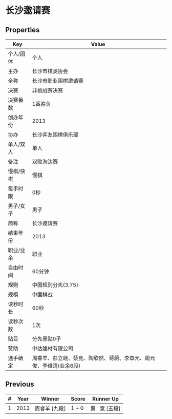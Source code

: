 # 长沙邀请赛

## Properties

| Key | Value |
| --- | ----- |
| 个人/团体 | 个人 |
| 主办 | 长沙市棋类协会 |
| 全称 | 长沙市职业围棋邀请赛 |
| 决赛 | 非挑战赛决赛 |
| 决赛番数 | 1番胜负 |
| 创办年份 | 2013 |
| 协办 | 长沙弈友围棋俱乐部 |
| 单人/双人 | 单人 |
| 备注 | 双败淘汰赛 |
| 慢棋/快棋 | 慢棋 |
| 每手时限 | 0秒 |
| 男子/女子 | 男子 |
| 简称 | 长沙邀请赛 |
| 结束年份 | 2013 |
| 职业/业余 | 职业 |
| 自由时间 | 60分钟 |
| 规则 | 中国规则分先(3.75) |
| 规模 | 中国棋战 |
| 读秒时长 | 60秒 |
| 读秒次数 | 1次 |
| 贴目 | 分先黑贴0子 |
| 赞助 | 中达建材有限公司 |
| 选手确定 | 周睿羊、彭立峣、蔡竞、陶欣然、蒋蔚、李章元、周元俊、李维清(业余6段) |

## Previous

| # | Year | Winner | Score | Runner Up |
| --- | --- | --- | --- | --- |
| 1 | 2013 | 周睿羊 [九段] | 1 ~ 0 | 蔡   竞 [五段] |

